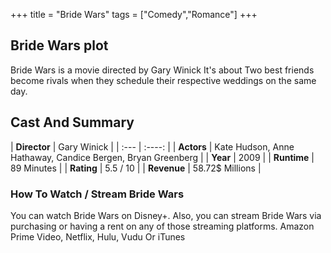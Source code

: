 +++
title = "Bride Wars"
tags = ["Comedy","Romance"]
+++
## Bride Wars plot
Bride Wars is a movie directed by Gary Winick It's about Two best friends become rivals when they schedule their respective weddings on the same day.
## Cast And Summary
| **Director**      | Gary Winick |
    | :---        |    :----:   |
    |  **Actors** | Kate Hudson, Anne Hathaway, Candice Bergen, Bryan Greenberg |
    | **Year**   | 2009    |
    |  **Runtime** | 89 Minutes |
    |  **Rating** | 5.5 / 10 | 
    |  **Revenue** | 58.72$ Millions |
### How To Watch / Stream Bride Wars
You can watch Bride Wars on Disney+.
Also, you can stream Bride Wars via purchasing or having a rent on any of those streaming platforms.
Amazon Prime Video, Netflix, Hulu, Vudu Or iTunes